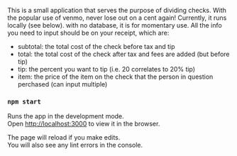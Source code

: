 This is a small application that serves the purpose of dividing checks. With the popular use of venmo, never lose out on  a cent again! Currently, it runs locally (see below). with no database, it is for momentary use. All the info you need to input should be on your receipt, which are:

- subtotal: the total cost of the check before tax and tip
- total: the total cost of the check after tax and fees are added (but before tip)
- tip: the percent you want to tip (i.e. 20 correlates to 20% tip)
- item: the price of the item on the check that the person in question perchased (can input multiple)


### `npm start`

Runs the app in the development mode.<br>
Open [http://localhost:3000](http://localhost:3000) to view it in the browser.

The page will reload if you make edits.<br>
You will also see any lint errors in the console.

